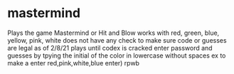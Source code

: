 # mastermind
Plays the game Mastermind or Hit and Blow
works with red, green, blue, yellow, pink, white
does not have any check to make sure code or guesses are legal as of 2/8/21
plays until codex is cracked
enter password and guesses by tpying the initial of the color in lowercase without spaces ex to make a enter red,pink,white,blue enter) rpwb
